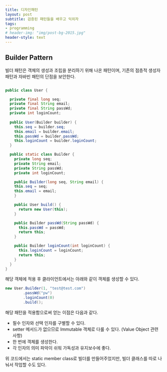 ```yaml
---
title: 디자인패턴
layout: post
subtitle: 검증된 패턴들을 배우고 익히자
tags:
- programming
# header-img: "img/post-bg-2015.jpg"
header-style: text
---
```


## Builder Pattern

빌더 패턴은 객체의 생성과 조립을 분리하기 위해 나온 패턴이며, 기존의 점층적 생성자 패턴과 자바빈 패턴의 단점을 보안한다.


```java

public class User {

  private final long seq;
  private final String email;
  private final String passWd;
  private int loginCount;
 
  public User(Builder builder) {
    this.seq = builder.seq;
    this.email = builder.email;
    this.passWd = builder.passWd;
    this.loginCount = builder.loginCount;
  }

  public static class Builder {
    private long seq;
    private String email;
    private String passWd;
    private int loginCount;

    public Builder(long seq, String email) {
    this.seq = seq;
    this.email = email;
    }

    public User build() {
      return new User(this);
    }

    public Builder passWd(String passWd) {
      this.passWd = passWd;
      return this;
    }

    public Builder loginCount(int loginCount) {
      this.loginCount = loginCount;
      return this;
    }
  }
}
```

해당 객체에 적용 후 클라이언트에서는 아래와 같이 객체를 생성할 수 있다.

```java 
new User.Builder(1, "test@test.com")
        .passWd("pw")
        .loginCount(0)
        .build();
```


해당 패턴을 적용함으로써 얻는 이점은 다음과 같다.

- 필수 인자와 선택 인자를 구별할 수 있다.
- setter 메서드가 없으므로 Immutable 객체로 다룰 수 있다. (Value Object 관련 사항)
- 한 번에 객체를 생성한다.
- 각 인자의 의미 파악이 쉬워 가독성과 유지보수에 좋다.

위 코드에서는 static member class로 빌더를 만들어주었지만, 빌더 클래스를 따로 나눠서 작업할 수도 있다.

